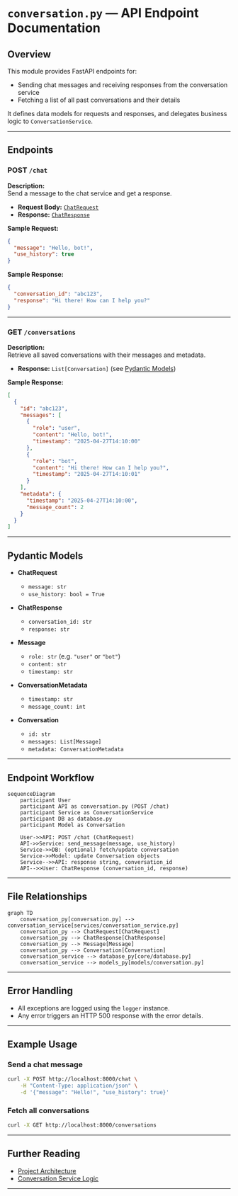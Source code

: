 # `conversation.py` — API Endpoint Documentation

## Overview

This module provides FastAPI endpoints for:
- Sending chat messages and receiving responses from the conversation service
- Fetching a list of all past conversations and their details

It defines data models for requests and responses, and delegates business logic to `ConversationService`.

---

## Endpoints

### **POST `/chat`**

**Description:**  
Send a message to the chat service and get a response.

- **Request Body:** [`ChatRequest`](#pydantic-models)
- **Response:** [`ChatResponse`](#pydantic-models)

**Sample Request:**
```json
{
  "message": "Hello, bot!",
  "use_history": true
}
```
**Sample Response:**
```json
{
  "conversation_id": "abc123",
  "response": "Hi there! How can I help you?"
}
```

---

### **GET `/conversations`**

**Description:**  
Retrieve all saved conversations with their messages and metadata.

- **Response:** `List[Conversation]` (see [Pydantic Models](#pydantic-models))

**Sample Response:**
```json
[
  {
    "id": "abc123",
    "messages": [
      {
        "role": "user",
        "content": "Hello, bot!",
        "timestamp": "2025-04-27T14:10:00"
      },
      {
        "role": "bot",
        "content": "Hi there! How can I help you?",
        "timestamp": "2025-04-27T14:10:01"
      }
    ],
    "metadata": {
      "timestamp": "2025-04-27T14:10:00",
      "message_count": 2
    }
  }
]
```

---

## Pydantic Models

- **ChatRequest**
  - `message: str`
  - `use_history: bool = True`

- **ChatResponse**
  - `conversation_id: str`
  - `response: str`

- **Message**
  - `role: str` (e.g. `"user"` or `"bot"`)
  - `content: str`
  - `timestamp: str`

- **ConversationMetadata**
  - `timestamp: str`
  - `message_count: int`

- **Conversation**
  - `id: str`
  - `messages: List[Message]`
  - `metadata: ConversationMetadata`

---

## Endpoint Workflow

```mermaid
sequenceDiagram
    participant User
    participant API as conversation.py (POST /chat)
    participant Service as ConversationService
    participant DB as database.py
    participant Model as Conversation

    User->>API: POST /chat (ChatRequest)
    API->>Service: send_message(message, use_history)
    Service->>DB: (optional) fetch/update conversation
    Service->>Model: update Conversation objects
    Service-->>API: response string, conversation_id
    API-->>User: ChatResponse (conversation_id, response)
```

---

## File Relationships

```mermaid
graph TD
    conversation_py[conversation.py] --> conversation_service[services/conversation_service.py]
    conversation_py --> ChatRequest[ChatRequest]
    conversation_py --> ChatResponse[ChatResponse]
    conversation_py --> Message[Message]
    conversation_py --> Conversation[Conversation]
    conversation_service --> database_py[core/database.py]
    conversation_service --> models_py[models/conversation.py]
```

---

## Error Handling

- All exceptions are logged using the `logger` instance.
- Any error triggers an HTTP 500 response with the error details.

---

## Example Usage

### **Send a chat message**
```bash
curl -X POST http://localhost:8000/chat \
    -H "Content-Type: application/json" \
    -d '{"message": "Hello!", "use_history": true}'
```

### **Fetch all conversations**
```bash
curl -X GET http://localhost:8000/conversations
```

---

## Further Reading

- [Project Architecture](./architecture.md)
- [Conversation Service Logic](./service.md) <!-- add if you create this doc -->

---